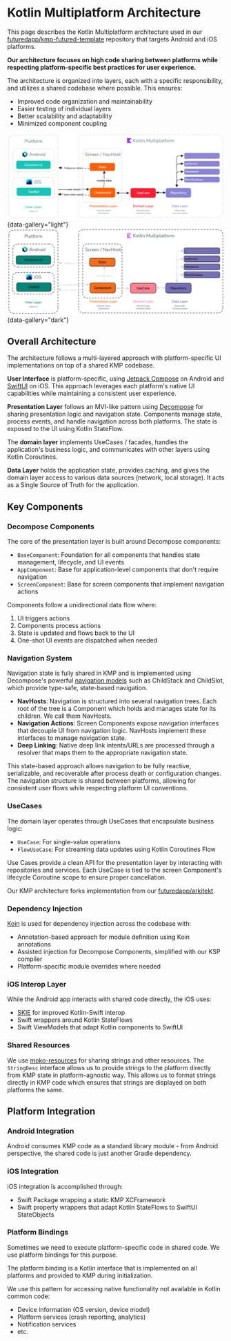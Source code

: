 # Kotlin Multiplatform Architecture

This page describes the Kotlin Multiplatform architecture used in our [futuredapp/kmp-futured-template](https://github.com/futuredapp/kmp-futured-template) repository that targets Android and iOS platforms.

**Our architecture focuses on high code sharing between platforms while respecting platform-specific best practices for user experience.**

The architecture is organized into layers, each with a specific responsibility, and utilizes a shared codebase where possible. This ensures:

- Improved code organization and maintainability
- Easier testing of individual layers
- Better scalability and adaptability
- Minimized component coupling

![](../Resources/architecture/arch_kmp_light.png#only-light){data-gallery="light"}
![](../Resources/architecture/arch_kmp_dark.png#only-dark){data-gallery="dark"}

## Overall Architecture

The architecture follows a multi-layered approach with platform-specific UI implementations on top of a shared KMP codebase.

**User Interface** is platform-specific, using [Jetpack Compose](https://developer.android.com/compose) on Android 
and [SwiftUI](https://developer.apple.com/xcode/swiftui/) on iOS. 
This approach leverages each platform's native UI capabilities while maintaining a consistent user experience.

**Presentation Layer** follows an MVI-like pattern using [Decompose](https://github.com/arkivanov/Decompose) for sharing presentation logic and navigation state.
Components manage state, process events, and handle navigation across both platforms. The state is exposed to the UI using Kotlin StateFlow.

The **domain layer** implements UseCases / facades, handles the application's business logic,
and communicates with other layers using Kotlin Coroutines.

**Data Layer** holds the application state, provides caching, and gives the domain layer access to various data sources (network, local storage).
It acts as a Single Source of Truth for the application.

## Key Components

### Decompose Components

The core of the presentation layer is built around Decompose components:

- `BaseComponent`: Foundation for all components that handles state management, lifecycle, and UI events
- `AppComponent`: Base for application-level components that don't require navigation
- `ScreenComponent`: Base for screen components that implement navigation actions

Components follow a unidirectional data flow where:

1. UI triggers actions
2. Components process actions
3. State is updated and flows back to the UI
4. One-shot UI events are dispatched when needed

### Navigation System

Navigation state is fully shared in KMP and is implemented using Decompose's powerful [navigation models](https://arkivanov.github.io/Decompose/navigation/overview/) such as ChildStack and ChildSlot, which provide type-safe, state-based navigation.

- **NavHosts**: Navigation is structured into several navigation trees. Each root of the tree is a Component which holds and manages state for its children. We call them NavHosts.
- **Navigation Actions**: Screen Components expose navigation interfaces that decouple UI from navigation logic. NavHosts implement these interfaces to manage navigation state. 
- **Deep Linking**: Native deep link intents/URLs are processed through a resolver that maps them to the appropriate navigation state.

This state-based approach allows navigation to be fully reactive, serializable, and recoverable after process death or configuration changes. The navigation structure is shared between platforms, allowing for consistent user flows while respecting platform UI conventions.

### UseCases

The domain layer operates through UseCases that encapsulate business logic:

- `UseCase`: For single-value operations
- `FlowUseCase`: For streaming data updates using Kotlin Coroutines Flow

Use Cases provide a clean API for the presentation layer by interacting with repositories and services. Each UseCase is tied to the screen Component's lifecycle Coroutine scope to ensure proper cancellation.

Our KMP architecture forks implementation
from our [futuredapp/arkitekt](https://github.com/futuredapp/arkitekt).

### Dependency Injection

[Koin](https://insert-koin.io/) is used for dependency injection across the codebase with:

- Annotation-based approach for module definition using Koin annotations
- Assisted injection for Decompose Components, simplified with our KSP compiler
- Platform-specific module overrides where needed

### iOS Interop Layer

While the Android app interacts with shared code directly, the iOS uses:

- [SKIE](https://skie.touchlab.co/) for improved Kotlin-Swift interop
- Swift wrappers around Kotlin StateFlows
- Swift ViewModels that adapt Kotlin components to SwiftUI

### Shared Resources

We use [moko-resources](https://github.com/icerockdev/moko-resources) for sharing strings and other resources.
The `StringDesc` interface allows us to provide strings to the platform directly from KMP state in platform-agnostic way.
This allows us to format strings directly in KMP code which ensures that strings are displayed on both platforms the same.

## Platform Integration

### Android Integration

Android consumes KMP code as a standard library module - from Android perspective, the shared code is just another Gradle dependency.

### iOS Integration

iOS integration is accomplished through:

- Swift Package wrapping a static KMP XCFramework
- Swift property wrappers that adapt Kotlin StateFlows to SwiftUI StateObjects

### Platform Bindings

Sometimes we need to execute platform-specific code in shared code. We use platform bindings for this purpose.

The platform binding is a Kotlin interface that is implemented on all platforms and provided to KMP during initialization.

We use this pattern for accessing native functionality not available in Kotlin common code:

- Device information (OS version, device model)
- Platform services (crash reporting, analytics)
- Notification services
- etc.
